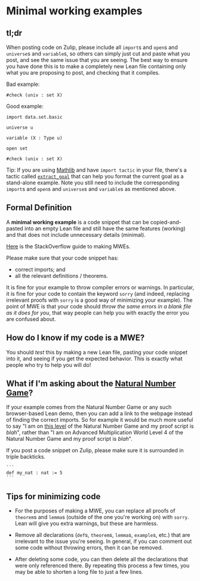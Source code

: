 # Minimal working examples

## tl;dr

When posting code on Zulip, please include all `import`s and `open`s and `universe`s and `variable`s, so others can simply just cut and paste what you post, and see the same issue that you are seeing. The best way to ensure you have done this is to make a completely new Lean file containing only what you are proposing to post, and checking that it compiles.

Bad example:

```
#check (univ : set X)
```

Good example:

```
import data.set.basic

universe u

variable (X : Type u)

open set

#check (univ : set X)
```

Tip: If you are using [Mathlib](https://github.com/leanprover-community/mathlib) and have `import tactic` in your file, there's a tactic called [`extract_goal`](https://leanprover-community.github.io/mathlib_docs/tactics.html#extract_goal) that can help you format the current goal as a stand-alone example.
Note you still need to include the corresponding `import`s and `open`s and `universe`s and `variable`s as mentioned above.

## Formal Definition

A **minimal working example** is a code snippet that can be copied-and-pasted into an empty Lean file and still have the same features (working) and that does not include unnecessary details (minimal).

[Here](https://stackoverflow.com/help/minimal-reproducible-example) is the StackOverflow guide to making MWEs.

Please make sure that your code snippet has:

- correct imports; and
- all the relevant definitions / theorems.

It is fine for your example to throw compiler errors or warnings. In particular, it is fine for your code to contain the keyword `sorry` (and indeed, replacing irrelevant proofs with `sorry` is a good way of minimizing your example). The point of MWE is that your code should *throw the same errors in a blank file as it does for you*, that way people can help you with exactly the error you are confused about.

## How do I know if my code is a MWE?

You should *test* this by making a new Lean file, pasting your code snippet into it, and seeing if you get the expected behavior. This is exactly what people who try to help you will do!

## What if I'm asking about the [Natural Number Game](https://wwwf.imperial.ac.uk/~buzzard/xena/natural_number_game/)?

If your example comes from the Natural Number Game or any such browser-based Lean demo, then you can add a link to the webpage instead of finding the correct imports. So for example it would be much more useful to say "I am on [this level](https://wwwf.imperial.ac.uk/~buzzard/xena/natural_number_game/?world=9&level=4) of the Natural Number Game and my proof script is _blah_", rather than "I am on Advanced Multiplication World Level 4 of the Natural Number Game and my proof script is _blah_".

If you post a code snippet on Zulip, please make sure it is surrounded in triple backticks.

````text
```
def my_nat : nat := 5
```
````

## Tips for minimizing code

- For the purposes of making a MWE, you can replace all proofs of `theorem`s and `lemma`s (outside of the one you're working on) with `sorry`. Lean will give you extra warnings, but these are harmless.

- Remove all declarations (`def`s, `theorem`s, `lemma`s, `example`s, etc.) that are irrelevant to the issue you're seeing. In general, if you can comment out some code without throwing errors, then it can be removed.

- After deleting some code, you can then delete all the declarations that were only referenced there. By repeating this process a few times, you may be able to shorten a long file to just a few lines.
